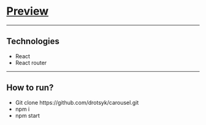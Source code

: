 <h1><a href="https://drotsyk.github.io/carousel/">Preview</a></h1>
<hr>
<h2>Technologies</h2>
<ul>
  <li>React</li>
  <li>React router</li>
</ul>
<hr>
<h2>How to run?</h2>
<ul>
  <li>Git clone https://github.com/drotsyk/carousel.git</li>
  <li>npm i</li>
  <li>npm start</li>
</ul>

